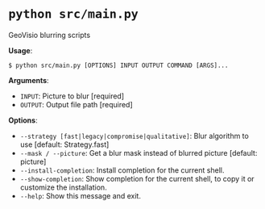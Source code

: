 # `python src/main.py`

GeoVisio blurring scripts

**Usage**:

```console
$ python src/main.py [OPTIONS] INPUT OUTPUT COMMAND [ARGS]...
```

**Arguments**:

* `INPUT`: Picture to blur  [required]
* `OUTPUT`: Output file path  [required]

**Options**:

* `--strategy [fast|legacy|compromise|qualitative]`: Blur algorithm to use  [default: Strategy.fast]
* `--mask / --picture`: Get a blur mask instead of blurred picture  [default: picture]
* `--install-completion`: Install completion for the current shell.
* `--show-completion`: Show completion for the current shell, to copy it or customize the installation.
* `--help`: Show this message and exit.
